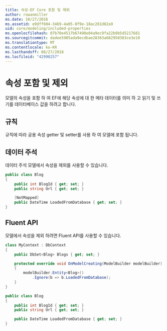 ```yaml
---
title: 속성-EF Core 포함 및 제외
author: rowanmiller
ms.date: 10/27/2016
ms.assetid: e9dff604-3469-4a05-8f9e-18ac281d82a9
uid: core/modeling/included-properties
ms.openlocfilehash: 07b70e4517b67490e04a9ec9fa22b9b5d5217681
ms.sourcegitcommit: dadee5905ada9ecdbae28363a682950383ce3e10
ms.translationtype: MT
ms.contentlocale: ko-KR
ms.lasthandoff: 08/27/2018
ms.locfileid: "42998257"
---
```

# <a name="including--excluding-properties"></a>속성 포함 및 제외

모델의 속성을 포함 하 여 EF에 해당 속성에 대 한 메타 데이터를 의미 하 고 읽기 및 쓰기를 데이터베이스 값을 하려고 합니다.

## <a name="conventions"></a>규칙

규칙에 따라 공용 속성 getter 및 setter를 사용 하 여 모델에 포함 됩니다.

## <a name="data-annotations"></a>데이터 주석

데이터 주석 모델에서 속성을 제외를 사용할 수 있습니다.

<!-- [!code-csharp[Main](samples/core/Modeling/DataAnnotations/Samples/IgnoreProperty.cs?highlight=6)] -->
``` csharp
public class Blog
{
    public int BlogId { get; set; }
    public string Url { get; set; }

    [NotMapped]
    public DateTime LoadedFromDatabase { get; set; }
}
```

## <a name="fluent-api"></a>Fluent API

모델에서 속성을 제외 하려면 Fluent API를 사용할 수 있습니다.

<!-- [!code-csharp[Main](samples/core/Modeling/FluentAPI/Samples/IgnoreProperty.cs?highlight=7,8)] -->
``` csharp
class MyContext : DbContext
{
    public DbSet<Blog> Blogs { get; set; }

    protected override void OnModelCreating(ModelBuilder modelBuilder)
    {
        modelBuilder.Entity<Blog>()
            .Ignore(b => b.LoadedFromDatabase);
    }
}

public class Blog
{
    public int BlogId { get; set; }
    public string Url { get; set; }

    public DateTime LoadedFromDatabase { get; set; }
}
```
